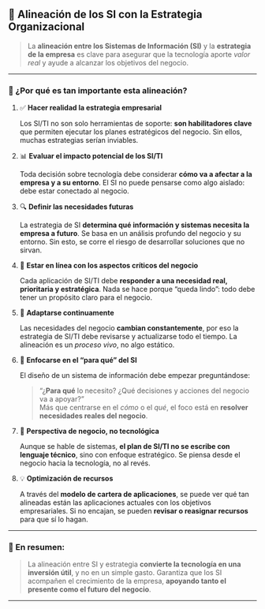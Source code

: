 ## 🎯 Alineación de los SI con la Estrategia Organizacional

> La **alineación entre los Sistemas de Información (SI)** y la **estrategia de la empresa** es clave para asegurar que la tecnología aporte _valor real_ y ayude a alcanzar los objetivos del negocio.

---

### 🧩 ¿Por qué es tan importante esta alineación?

1.  ✅ **Hacer realidad la estrategia empresarial**
    
    Los SI/TI no son solo herramientas de soporte: **son habilitadores clave** que permiten ejecutar los planes estratégicos del negocio. Sin ellos, muchas estrategias serían inviables.
    
2.  📊 **Evaluar el impacto potencial de los SI/TI**
    
    Toda decisión sobre tecnología debe considerar **cómo va a afectar a la empresa y a su entorno**. El SI no puede pensarse como algo aislado: debe estar conectado al negocio.
    
3.  🔍 **Definir las necesidades futuras**
    
    La estrategia de SI **determina qué información y sistemas necesita la empresa a futuro**. Se basa en un análisis profundo del negocio y su entorno. Sin esto, se corre el riesgo de desarrollar soluciones que no sirvan.
    
4.  🧭 **Estar en línea con los aspectos críticos del negocio**
    
    Cada aplicación de SI/TI debe **responder a una necesidad real, prioritaria y estratégica**. Nada se hace porque “queda lindo”: todo debe tener un propósito claro para el negocio.
    
5.  🔄 **Adaptarse continuamente**
    
    Las necesidades del negocio **cambian constantemente**, por eso la estrategia de SI/TI debe revisarse y actualizarse todo el tiempo. La alineación es un _proceso vivo_, no algo estático.
    
6.  🎯 **Enfocarse en el “para qué” del SI**
    
    El diseño de un sistema de información debe empezar preguntándose:
    
    > “¿**Para qué** lo necesito? ¿Qué decisiones y acciones del negocio va a apoyar?”  
    > Más que centrarse en el _cómo_ o el _qué_, el foco está en **resolver necesidades reales del negocio**.
    
7.  🧠 **Perspectiva de negocio, no tecnológica**
    
    Aunque se hable de sistemas, **el plan de SI/TI no se escribe con lenguaje técnico**, sino con enfoque estratégico. Se piensa desde el negocio hacia la tecnología, no al revés.
    
8.  💡 **Optimización de recursos**
    
    A través del **modelo de cartera de aplicaciones**, se puede ver qué tan alineadas están las aplicaciones actuales con los objetivos empresariales. Si no encajan, se pueden **revisar o reasignar recursos** para que sí lo hagan.
    

---

### 📌 En resumen:

> La alineación entre SI y estrategia **convierte la tecnología en una inversión útil**, y no en un simple gasto. Garantiza que los SI acompañen el crecimiento de la empresa, **apoyando tanto el presente como el futuro del negocio**.

---